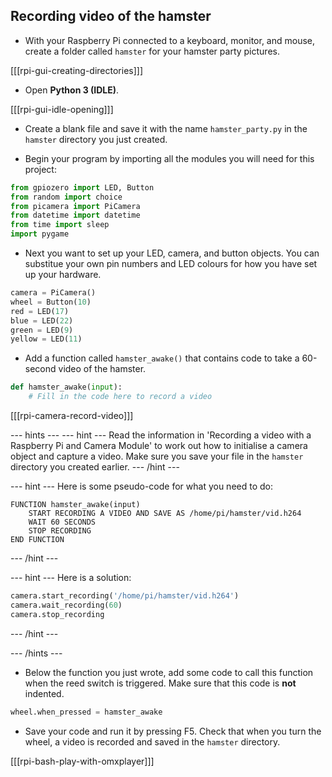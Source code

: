 ## Recording video of the hamster

- With your Raspberry Pi connected to a keyboard, monitor, and mouse, create a folder called `hamster` for your hamster party pictures.

[[[rpi-gui-creating-directories]]]

- Open **Python 3 (IDLE)**.

[[[rpi-gui-idle-opening]]]

- Create a blank file and save it with the name `hamster_party.py` in the `hamster` directory you just created.

- Begin your program by importing all the modules you will need for this project:

```python
from gpiozero import LED, Button
from random import choice
from picamera import PiCamera
from datetime import datetime
from time import sleep
import pygame
```

- Next you want to set up your LED, camera, and button objects. You can substitue your own pin numbers and LED colours for how you have set up your hardware.

```python
camera = PiCamera()
wheel = Button(10)
red = LED(17)
blue = LED(22)
green = LED(9)
yellow = LED(11)
```

- Add a function called `hamster_awake()` that contains code to take a 60-second video of the hamster.

```python
def hamster_awake(input):
	# Fill in the code here to record a video

```
[[[rpi-camera-record-video]]]

--- hints ---
--- hint ---
Read the information in 'Recording a video with a Raspberry Pi and Camera Module' to work out how to initialise a camera object and capture a video. Make sure you save your file in the `hamster` directory you created earlier.
--- /hint ---

--- hint ---
Here is some pseudo-code for what you need to do:

```
FUNCTION hamster_awake(input)
    START RECORDING A VIDEO AND SAVE AS /home/pi/hamster/vid.h264
    WAIT 60 SECONDS
	STOP RECORDING
END FUNCTION
```

--- /hint ---

--- hint ---
Here is a solution:

```python
camera.start_recording('/home/pi/hamster/vid.h264')
camera.wait_recording(60)
camera.stop_recording
```
--- /hint ---

--- /hints ---


- Below the function you just wrote, add some code to call this function when the reed switch is triggered. Make sure that this code is **not** indented.

```python
wheel.when_pressed = hamster_awake
```

- Save your code and run it by pressing <kbs>F5</kbd>. Check that when you turn the wheel, a video is recorded and saved in the `hamster` directory.

[[[rpi-bash-play-with-omxplayer]]]
